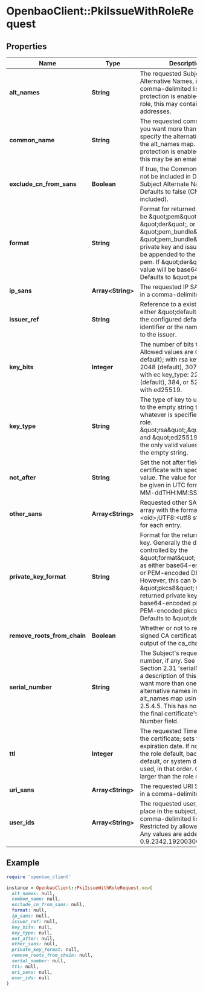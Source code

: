 # OpenbaoClient::PkiIssueWithRoleRequest

## Properties

| Name | Type | Description | Notes |
| ---- | ---- | ----------- | ----- |
| **alt_names** | **String** | The requested Subject Alternative Names, if any, in a comma-delimited list. If email protection is enabled for the role, this may contain email addresses. | [optional] |
| **common_name** | **String** | The requested common name; if you want more than one, specify the alternative names in the alt_names map. If email protection is enabled in the role, this may be an email address. | [optional] |
| **exclude_cn_from_sans** | **Boolean** | If true, the Common Name will not be included in DNS or Email Subject Alternate Names. Defaults to false (CN is included). | [optional][default to false] |
| **format** | **String** | Format for returned data. Can be \&quot;pem\&quot;, \&quot;der\&quot;, or \&quot;pem_bundle\&quot;. If \&quot;pem_bundle\&quot;, any private key and issuing cert will be appended to the certificate pem. If \&quot;der\&quot;, the value will be base64 encoded. Defaults to \&quot;pem\&quot;. | [optional][default to &#39;pem&#39;] |
| **ip_sans** | **Array&lt;String&gt;** | The requested IP SANs, if any, in a comma-delimited list | [optional] |
| **issuer_ref** | **String** | Reference to a existing issuer; either \&quot;default\&quot; for the configured default issuer, an identifier or the name assigned to the issuer. | [optional][default to &#39;default&#39;] |
| **key_bits** | **Integer** | The number of bits to use. Allowed values are 0 (universal default); with rsa key_type: 2048 (default), 3072, or 4096; with ec key_type: 224, 256 (default), 384, or 521; ignored with ed25519. | [optional][default to 0] |
| **key_type** | **String** | The type of key to use; defaults to the empty string to use whatever is specified by the role. \&quot;rsa\&quot;,\&quot;ec\&quot;, and \&quot;ed25519\&quot; are the only valid values outside of the empty string. | [optional][default to &#39;&#39;] |
| **not_after** | **String** | Set the not after field of the certificate with specified date value. The value format should be given in UTC format YYYY-MM-ddTHH:MM:SSZ | [optional] |
| **other_sans** | **Array&lt;String&gt;** | Requested other SANs, in an array with the format &lt;oid&gt;;UTF8:&lt;utf8 string value&gt; for each entry. | [optional] |
| **private_key_format** | **String** | Format for the returned private key. Generally the default will be controlled by the \&quot;format\&quot; parameter as either base64-encoded DER or PEM-encoded DER. However, this can be set to \&quot;pkcs8\&quot; to have the returned private key contain base64-encoded pkcs8 or PEM-encoded pkcs8 instead. Defaults to \&quot;der\&quot;. | [optional][default to &#39;der&#39;] |
| **remove_roots_from_chain** | **Boolean** | Whether or not to remove self-signed CA certificates in the output of the ca_chain field. | [optional][default to false] |
| **serial_number** | **String** | The Subject&#39;s requested serial number, if any. See RFC 4519 Section 2.31 &#39;serialNumber&#39; for a description of this field. If you want more than one, specify alternative names in the alt_names map using OID 2.5.4.5. This has no impact on the final certificate&#39;s Serial Number field. | [optional] |
| **ttl** | **Integer** | The requested Time To Live for the certificate; sets the expiration date. If not specified the role default, backend default, or system default TTL is used, in that order. Cannot be larger than the role max TTL. | [optional] |
| **uri_sans** | **Array&lt;String&gt;** | The requested URI SANs, if any, in a comma-delimited list. | [optional] |
| **user_ids** | **Array&lt;String&gt;** | The requested user_ids value to place in the subject, if any, in a comma-delimited list. Restricted by allowed_user_ids. Any values are added with OID 0.9.2342.19200300.100.1.1. | [optional] |

## Example

```ruby
require 'openbao_client'

instance = OpenbaoClient::PkiIssueWithRoleRequest.new(
  alt_names: null,
  common_name: null,
  exclude_cn_from_sans: null,
  format: null,
  ip_sans: null,
  issuer_ref: null,
  key_bits: null,
  key_type: null,
  not_after: null,
  other_sans: null,
  private_key_format: null,
  remove_roots_from_chain: null,
  serial_number: null,
  ttl: null,
  uri_sans: null,
  user_ids: null
)
```

